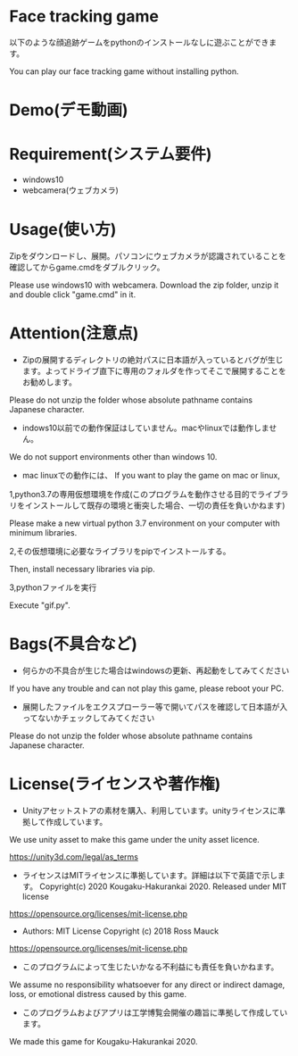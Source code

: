 # Face tracking game

以下のような顔追跡ゲームをpythonのインストールなしに遊ぶことができます。

You can play our face tracking game without installing python.

# Demo(デモ動画)

# Requirement(システム要件)

* windows10 
* webcamera(ウェブカメラ)

# Usage(使い方)

Zipをダウンロードし、展開。パソコンにウェブカメラが認識されていることを確認してからgame.cmdをダブルクリック。

Please use windows10 with webcamera. Download the zip folder, unzip it and double click "game.cmd" in it.

# Attention(注意点)

* Zipの展開するディレクトリの絶対パスに日本語が入っているとバグが生じます。よってドライブ直下に専用のフォルダを作ってそこで展開することをお勧めします。

Please do not unzip the folder whose absolute pathname contains Japanese character. 

* indows10以前での動作保証はしていません。macやlinuxでは動作しません。

We do not support environments other than windows 10.

* mac linuxでの動作には、
If you want to play the game on mac or linux,

1,python3.7の専用仮想環境を作成(このプログラムを動作させる目的でライブラリをインストールして既存の環境と衝突した場合、一切の責任を負いかねます)

Please make a new virtual python 3.7 environment on your computer with minimum libraries.

2,その仮想環境に必要なライブラリをpipでインストールする。

Then, install necessary libraries via pip.

3,pythonファイルを実行

Execute "gif.py".

# Bags(不具合など)

* 何らかの不具合が生じた場合はwindowsの更新、再起動をしてみてください

If you have any trouble and can not play this game, please reboot your PC.

* 展開したファイルをエクスプローラー等で開いてパスを確認して日本語が入ってないかチェックしてみてください

Please do not unzip the folder whose absolute pathname contains Japanese character. 

# License(ライセンスや著作権)

* Unityアセットストアの素材を購入、利用しています。unityライセンスに準拠して作成しています。

We use unity asset to make this game under the unity asset licence.

https://unity3d.com/legal/as_terms

* ライセンスはMITライセンスに準拠しています。詳細は以下で英語で示します。
Copyright(c) 2020 Kougaku-Hakurankai 2020.
Released under MIT license

https://opensource.org/licenses/mit-license.php

- Authors:
MIT License  Copyright (c) 2018 Ross Mauck

https://opensource.org/licenses/mit-license.php

* このプログラムによって生じたいかなる不利益にも責任を負いかねます。

We assume no responsibility whatsoever for any direct or indirect damage, loss, or emotional distress caused by this game.

* このプログラムおよびアプリは工学博覧会開催の趣旨に準拠して作成しています。

We made this game for Kougaku-Hakurankai 2020.




